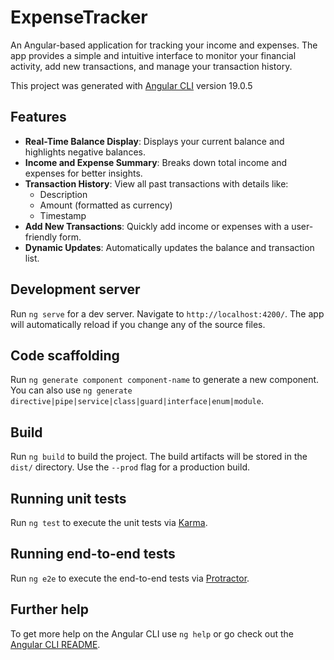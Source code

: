 # ExpenseTracker

An Angular-based application for tracking your income and expenses. The app provides a simple and intuitive interface to monitor your financial activity, add new transactions, and manage your transaction history.

This project was generated with [Angular CLI](https://github.com/angular/angular-cli) version 19.0.5

## Features

- **Real-Time Balance Display**: Displays your current balance and highlights negative balances.
- **Income and Expense Summary**: Breaks down total income and expenses for better insights.
- **Transaction History**: View all past transactions with details like:
  - Description
  - Amount (formatted as currency)
  - Timestamp
- **Add New Transactions**: Quickly add income or expenses with a user-friendly form.
- **Dynamic Updates**: Automatically updates the balance and transaction list.


## Development server

Run `ng serve` for a dev server. Navigate to `http://localhost:4200/`. The app will automatically reload if you change any of the source files.

## Code scaffolding

Run `ng generate component component-name` to generate a new component. You can also use `ng generate directive|pipe|service|class|guard|interface|enum|module`.

## Build

Run `ng build` to build the project. The build artifacts will be stored in the `dist/` directory. Use the `--prod` flag for a production build.

## Running unit tests

Run `ng test` to execute the unit tests via [Karma](https://karma-runner.github.io).

## Running end-to-end tests

Run `ng e2e` to execute the end-to-end tests via [Protractor](http://www.protractortest.org/).

## Further help

To get more help on the Angular CLI use `ng help` or go check out the [Angular CLI README](https://github.com/angular/angular-cli/blob/master/README.md).

